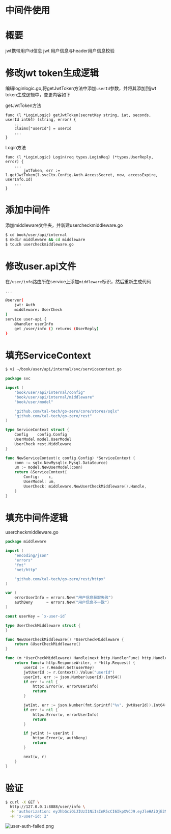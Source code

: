 # 中间件使用

# 概要


jwt携带用户id信息
jwt 用户信息与header用户信息校验


# 修改jwt token生成逻辑


编辑loginlogic.go,将getJwtToken方法中添加`userId`参数，并将其添加到jwt token生成逻辑中，变更内容如下


getJwtToken方法


```golang
func (l *LoginLogic) getJwtToken(secretKey string, iat, seconds, userId int64) (string, error) {
	...
	claims["userId"] = userId 
	...
}
```


Login方法


```golang
func (l *LoginLogic) Login(req types.LoginReq) (*types.UserReply, error) {
	...
		jwtToken, err := l.getJwtToken(l.svcCtx.Config.Auth.AccessSecret, now, accessExpire, userInfo.Id)
    ...
}
```


# 添加中间件


添加middleware文件夹，并新建usercheckmiddleware.go


```bash
$ cd book/user/api/internal
$ mkdir middleware && cd middleware
$ touch usercheckmiddleware.go
```


# 修改user.api文件


在`/user/info`路由所在service上添加`middleware`标识，然后重新生成代码


```bash
...

@server(
	jwt: Auth
	middleware: UserCheck
)
service user-api {
	@handler userInfo
	get /user/info () returns (UserReply)
}
```


# 填充ServiceContext
```bash
$ vi ~/book/user/api/internal/svc/servicecontext.go
```


```go
package svc

import (
	"book/user/api/internal/config"
	"book/user/api/internal/middleware"
	"book/user/model"

	"github.com/tal-tech/go-zero/core/stores/sqlx"
	"github.com/tal-tech/go-zero/rest"
)

type ServiceContext struct {
	Config    config.Config
	UserModel model.UserModel
	UserCheck rest.Middleware
}

func NewServiceContext(c config.Config) *ServiceContext {
	conn := sqlx.NewMysql(c.Mysql.DataSource)
	um := model.NewUserModel(conn)
	return &ServiceContext{
		Config:    c,
		UserModel: um,
		UserCheck: middleware.NewUserCheckMiddleware().Handle,
	}
}
```


# 填充中间件逻辑


usercheckmiddleware.go


```go
package middleware

import (
	"encoding/json"
	"errors"
	"fmt"
	"net/http"

	"github.com/tal-tech/go-zero/rest/httpx"
)

var (
	errorUserInfo = errors.New("用户信息获取失败")
	authDeny      = errors.New("用户信息不一致")
)

const userKey = `x-user-id`

type UserCheckMiddleware struct {
}

func NewUserCheckMiddleware() *UserCheckMiddleware {
	return &UserCheckMiddleware{}
}

func (m *UserCheckMiddleware) Handle(next http.HandlerFunc) http.HandlerFunc {
	return func(w http.ResponseWriter, r *http.Request) {
		userId := r.Header.Get(userKey)
		jwtUserId := r.Context().Value("userId")
		userInt, err := json.Number(userId).Int64()
		if err != nil {
			httpx.Error(w, errorUserInfo)
			return
		}

		jwtInt, err := json.Number(fmt.Sprintf("%v", jwtUserId)).Int64()
		if err != nil {
			httpx.Error(w, errorUserInfo)
			return
		}

		if jwtInt != userInt {
			httpx.Error(w, authDeny)
			return
		}

		next(w, r)
	}
}
```


# 验证


```bash
$ curl -X GET \
  http://127.0.0.1:8888/user/info \
  -H 'authorization: eyJhbGciOiJIUzI1NiIsInR5cCI6IkpXVCJ9.eyJleHAiOjE2MDM2NDA5NTMsImlhdCI6MTYwMzU1NDU1MywidXNlcklkIjoxfQ.clyoXd7_5AJLJ_y41Wc8g9nmzvmO2qPYu_JIODK_RAQ' \
  -H 'x-user-id: 2'
```


![user-auth-failed.png](https://cdn.nlark.com/yuque/0/2020/png/465993/1603555726300-90bdb881-ccfc-4b05-8ff5-c83e61b572e4.png#align=left&display=inline&height=616&margin=%5Bobject%20Object%5D&name=user-auth-failed.png&originHeight=616&originWidth=2224&size=137447&status=done&style=none&width=2224)


<Vssue title="中间件使用" />
